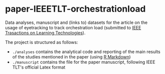 # paper-IEEETLT-orchestrationload
Data analyses, manuscript and (links to) datasets for the article on the usage of eyetracking to track orchestration load (submitted to [IEEE Trasactions on Learning Technologies](https://www.computer.org/web/tlt)).

The project is structured as follows:

* `./analyses` contains the analytical code and reporting of the main results of the studies mentioned in the paper (using [R Markdown](http://rmarkdown.rstudio.com/))
* `./manuscript` contains the file for the paper manuscript, following IEEE TLT's official Latex format
